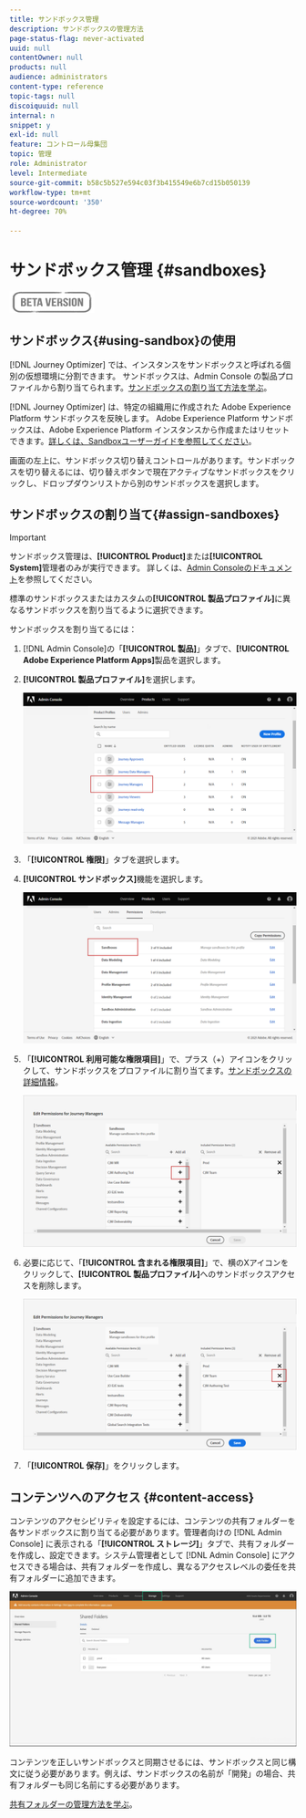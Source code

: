 ```yaml
---
title: サンドボックス管理
description: サンドボックスの管理方法
page-status-flag: never-activated
uuid: null
contentOwner: null
products: null
audience: administrators
content-type: reference
topic-tags: null
discoiquuid: null
internal: n
snippet: y
exl-id: null
feature: コントロール母集団
topic: 管理
role: Administrator
level: Intermediate
source-git-commit: b58c5b527e594c03f3b415549e6b7cd15b050139
workflow-type: tm+mt
source-wordcount: '350'
ht-degree: 70%

---
```


# サンドボックス管理 {#sandboxes}

![](../assets/do-not-localize/badge.png)

## サンドボックス{#using-sandbox}の使用

[!DNL Journey Optimizer] では、インスタンスをサンドボックスと呼ばれる個別の仮想環境に分割できます。
サンドボックスは、Admin Console の製品プロファイルから割り当てられます。[サンドボックスの割り当て方法を学ぶ](permissions.md#create-product-profile)。

[!DNL Journey Optimizer] は、特定の組織用に作成された Adobe Experience Platform サンドボックスを反映します。
Adobe Experience Platform サンドボックスは、Adobe Experience Platform インスタンスから作成またはリセットできます。[詳しくは、Sandboxユーザーガイドを参照してください](https://experienceleague.adobe.com/docs/experience-platform/sandbox/ui/user-guide.html?lang=ja)。

画面の左上に、サンドボックス切り替えコントロールがあります。サンドボックスを切り替えるには、切り替えボタンで現在アクティブなサンドボックスをクリックし、ドロップダウンリストから別のサンドボックスを選択します。

## サンドボックスの割り当て{#assign-sandboxes}

>[!IMPORTANT]
>
> サンドボックス管理は、**[!UICONTROL Product]**&#x200B;または&#x200B;**[!UICONTROL System]**&#x200B;管理者のみが実行できます。 詳しくは、[Admin Consoleのドキュメント](https://helpx.adobe.com/enterprise/admin-guide.html/enterprise/using/admin-roles.ug.html)を参照してください。

標準のサンドボックスまたはカスタムの&#x200B;**[!UICONTROL 製品プロファイル]**&#x200B;に異なるサンドボックスを割り当てるように選択できます。

サンドボックスを割り当てるには：

1. [!DNL Admin Console]の「**[!UICONTROL 製品]**」タブで、**[!UICONTROL Adobe Experience Platform Apps]**&#x200B;製品を選択します。

1. **[!UICONTROL 製品プロファイル]**&#x200B;を選択します。

   ![](../assets/sandbox_1.png)

1. 「**[!UICONTROL 権限]**」タブを選択します。

1. **[!UICONTROL サンドボックス]**&#x200B;機能を選択します。

   ![](../assets/sandbox_2.png)

1. 「**[!UICONTROL 利用可能な権限項目]**」で、プラス（+）アイコンをクリックして、サンドボックスをプロファイルに割り当てます。[サンドボックスの詳細情報](https://experienceleague.adobe.com/docs/experience-platform/sources/home.html?lang=ja)。

   ![](../assets/sandbox_3.png)

1. 必要に応じて、「**[!UICONTROL 含まれる権限項目]**」で、横のXアイコンをクリックして、**[!UICONTROL 製品プロファイル]**&#x200B;へのサンドボックスアクセスを削除します。

   ![](../assets/sandbox_4.png)

1. 「**[!UICONTROL 保存]**」をクリックします。

## コンテンツへのアクセス {#content-access}

コンテンツのアクセシビリティを設定するには、コンテンツの共有フォルダーを各サンドボックスに割り当てる必要があります。管理者向けの [!DNL Admin Console] に表示される「**[!UICONTROL ストレージ]**」タブで、共有フォルダーを作成し、設定できます。システム管理者として [!DNL Admin Console] にアクセスできる場合は、共有フォルダーを作成し、異なるアクセスレベルの委任を共有フォルダーに追加できます。

![](../assets/do-not-localize/content_access.png)

コンテンツを正しいサンドボックスと同期させるには、サンドボックスと同じ構文に従う必要があります。例えば、サンドボックスの名前が「開発」の場合、共有フォルダーも同じ名前にする必要があります。

[共有フォルダーの管理方法を学ぶ](https://helpx.adobe.com/enterprise/admin-guide.html/enterprise/using/manage-adobe-storage.ug.html)。
